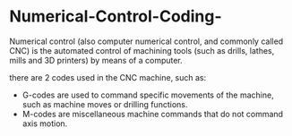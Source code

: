 # Numerical-Control-Coding-
Numerical control (also computer numerical control, and commonly called CNC) is the automated control of machining tools (such as drills, lathes, mills and 3D printers) by means of a computer.

there are 2 codes used in the CNC machine, such as:
- G-codes are used to command specific movements of the machine, such as machine moves or drilling functions.
- M-codes are miscellaneous machine commands that do not command axis motion.
